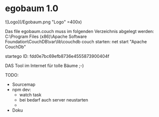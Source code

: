 # egobaum 1.0

![Logo](/Egobaum.png "Logo" =400x)

Das file egobaum.couch muss im folgenden Verzeichnis abgelegt werden: 
C:\Program Files (x86)\Apache Software Foundation\CouchDB\var\lib\couchdb
couch starten: net start "Apache CouchDb"


startego ID: fdd0e7bc69efb8736e4555873900404f


DAS Tool im Internet für tolle Bäume ;-)

TODO:
- Sourcemap
- npm dev:
    - watch task
    - bei bedarf auch server neustarten
    - 
- Doku
